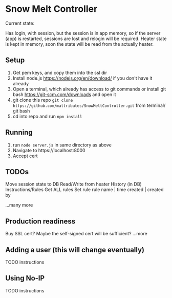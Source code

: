 # Snow Melt Controller

Current state:

Has login, with session, but the session is in app memory, so if the server (app) is restarted, sessions are lost and relogin will be required.
Heater state is kept in memory, soon the state will be read from the actually heater.

## Setup
1. Get pem keys, and copy them into the ssl dir
2. Install node.js https://nodejs.org/en/download/ if you don't have it already
3. Open a terminal, which already has access to git commands or install git bash https://git-scm.com/downloads and open it 
3. git clone this repo `git clone https://github.com/mattributes/SnowMeltController.git` from terminal/ git bash
4. cd into repo and run `npm install`

## Running

1. run `node server.js` in same directory as above
2. Navigate to https://localhost:8000
3. Accept cert

## TODOs
Move session state to DB
Read/Write from heater
History (in DB)
Instructions/Rules
	Get ALL rules
	Set rule
	rule name | time created | created by

...many more

## Production readiness
Buy SSL cert? Maybe the self-signed cert will be sufficient?
...more

## Adding a user (this will change eventually)
TODO instructions

## Using No-IP
TODO instructions
